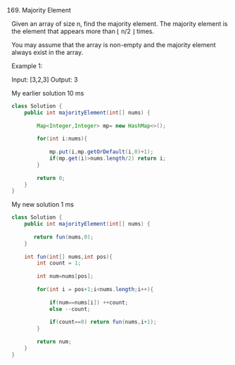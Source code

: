 169. Majority Element

Given an array of size n, find the majority element. The majority element is the element that appears more than ⌊ n/2 ⌋ times.

You may assume that the array is non-empty and the majority element always exist in the array.

Example 1:

Input: [3,2,3]
Output: 3

My earlier solution 10 ms
````java
class Solution {
    public int majorityElement(int[] nums) {
        
        Map<Integer,Integer> mp= new HashMap<>();
        
        for(int i:nums){
            
            mp.put(i,mp.getOrDefault(i,0)+1);  
            if(mp.get(i)>nums.length/2) return i;
        }
        
        return 0;
    }
}
````

My new solution 1 ms
```` java
class Solution {
    public int majorityElement(int[] nums) {
        
       return fun(nums,0);
    }
    
    int fun(int[] nums,int pos){
        int count = 1;
        
        int num=nums[pos];
        
        for(int i = pos+1;i<nums.length;i++){
            
            if(num==nums[i]) ++count;
            else --count;
            
            if(count==0) return fun(nums,i+1);
        }
        
        return num;
    }
}
````